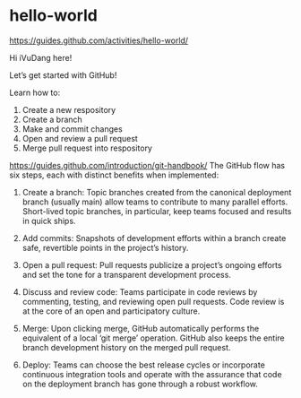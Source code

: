 # hello-world
https://guides.github.com/activities/hello-world/

Hi iVuDang here! 

Let’s get started with GitHub!

Learn how to:
1. Create a new respository
2. Create a branch
3. Make and commit changes
4. Open and review a pull request
5. Merge pull request into respository 


https://guides.github.com/introduction/git-handbook/
The GitHub flow has six steps, each with distinct benefits when implemented:

1.	Create a branch: Topic branches created from the canonical deployment branch (usually main) allow teams to contribute to many parallel efforts. Short-lived topic branches, in particular, keep teams focused and results in quick ships.

2.	Add commits: Snapshots of development efforts within a branch create safe, revertible points in the project’s history.

3.	Open a pull request: Pull requests publicize a project’s ongoing efforts and set the tone for a transparent development process.

4.	Discuss and review code: Teams participate in code reviews by commenting, testing, and reviewing open pull requests. Code review is at the core of an open and participatory culture.

5.	Merge: Upon clicking merge, GitHub automatically performs the equivalent of a local ‘git merge’ operation. GitHub also keeps the entire branch development history on the merged pull request.

6.	Deploy: Teams can choose the best release cycles or incorporate continuous integration tools and operate with the assurance that code on the deployment branch has gone through a robust workflow.


